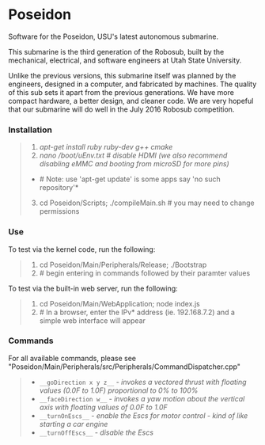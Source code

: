 Poseidon
===========

Software for the Poseidon, USU's latest autonomous submarine.

This submarine is the third generation of the Robosub, built by the mechanical, electrical, and software engineers at Utah State University.

Unlike the previous versions, this submarine itself was planned by the engineers, designed in a computer, and fabricated by machines. The quality of this sub sets it apart from the previous generations. We have more compact hardware, a better design, and cleaner code. We are very hopeful that our submarine will do well in the July 2016 Robosub competition.

### Installation

> 1. *apt-get install ruby ruby-dev g++ cmake*
> 2. *nano /boot/uEnv.txt # disable HDMI (we also recommend disabling eMMC and booting from microSD for more pins)*
> * \# Note: use 'apt-get update' is some apps say 'no such repository'*
> 3. cd Poseidon/Scripts; ./compileMain.sh \# you may need to change permissions

### Use
To test via the kernel code, run the following:
> 1. cd Poseidon/Main/Peripherals/Release; ./Bootstrap
> 2. \# begin entering in commands followed by their paramter values

To test via the built-in web server, run the following:
> 1. cd Poseidon/Main/WebApplication; node index.js
> 2. \# In a browser, enter the IPv* address (ie. 192.168.7.2) and a simple web interface will appear

### Commands
For all available commands, please see "Poseidon/Main/Peripherals/src/Peripherals/CommandDispatcher.cpp"
> * `__goDirection x y z__`  - *invokes a vectored thrust with floating values (0.0F to 1.0F) proportional to 0% to 100%*
> * `__faceDirection w__`  - *invokes a yaw motion about the vertical axis with floating values of 0.0F to 1.0F*
> * `__turnOnEscs__`  - *enable the Escs for motor control - kind of like starting a car engine*
> * `__turnOffEscs__`  - *disable the Escs*
